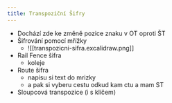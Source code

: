 ```yaml
---
title: Transpoziční Šifry
---
```

- Dochází zde ke změně pozice znaku v OT oproti ŠT
- Šifrování pomocí mřížky
	- ![[transpozicni-sifra.excalidraw.png]]
- Rail Fence šifra
	- koleje
- Route šifra
	- napisu si text do mrizky
	- a pak si vyberu cestu odkud kam ctu a mam ST
- Sloupcová transpozice (i s klíčem)